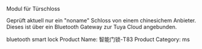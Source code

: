 
Modul für Türschloss

Geprüft aktuell nur ein "noname" Schloss von einem chinesichem Anbieter. Dieses ist über ein Bluetooth Gateway zur Tuya Cloud angebunden.

bluetooth smart lock
  Product Name: 智能门锁-T83
  Product Category: ms
